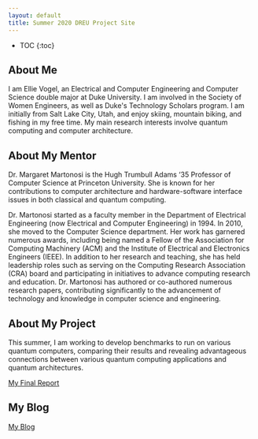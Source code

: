 ```yaml
---
layout: default
title: Summer 2020 DREU Project Site
---
```


* TOC
{:toc}

## About Me

I am Ellie Vogel, an Electrical and Computer Engineering and Computer Science double major at Duke University. I am involved in the Society of Women Engineers, as well as Duke's Technology Scholars program. I am initially from Salt Lake City, Utah, and enjoy skiing, mountain biking, and fishing in my free time. My main research interests involve quantum computing and computer architecture.

## About My Mentor

Dr. Margaret Martonosi is the Hugh Trumbull Adams ‘35 Professor of Computer Science at Princeton University. She is known for her contributions to computer architecture and hardware-software interface issues in both classical and quantum computing. 

Dr. Martonosi started as a faculty member in the Department of Electrical Engineering (now Electrical and Computer Engineering) in 1994. In 2010, she moved to the Computer Science department. Her work has garnered numerous awards, including being named a Fellow of the Association for Computing Machinery (ACM) and the Institute of Electrical and Electronics Engineers (IEEE). In addition to her research and teaching, she has held leadership roles such as serving on the Computing Research Association (CRA) board and participating in initiatives to advance computing research and education. Dr. Martonosi has authored or co-authored numerous research papers, contributing significantly to the advancement of technology and knowledge in computer science and engineering.

## About My Project

This summer, I am working to develop benchmarks to run on various quantum computers, comparing their results and revealing advantageous connections between various quantum computing applications and quantum architectures.

[My Final Report](files/finalreport.pdf)

## My Blog

[My Blog](blog.html)
